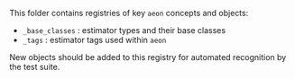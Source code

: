 
This folder contains registries of key `aeon` concepts and objects:

* `_base_classes` : estimator types and their base classes
* `_tags` : estimator tags used within `aeon`

New objects should be added to this registry for automated recognition by the test suite.
